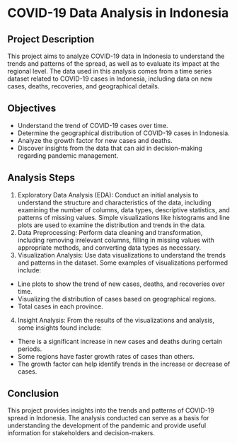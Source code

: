 # COVID-19 Data Analysis in Indonesia
## Project Description
This project aims to analyze COVID-19 data in Indonesia to understand the trends and patterns of the spread, as well as to evaluate its impact at the regional level. The data used in this analysis comes from a time series dataset related to COVID-19 cases in Indonesia, including data on new cases, deaths, recoveries, and geographical details.
## Objectives
- Understand the trend of COVID-19 cases over time.
- Determine the geographical distribution of COVID-19 cases in Indonesia.
- Analyze the growth factor for new cases and deaths.
- Discover insights from the data that can aid in decision-making regarding pandemic management.
## Analysis Steps
1. Exploratory Data Analysis (EDA): Conduct an initial analysis to understand the structure and characteristics of the data, including examining the number of columns, data types, descriptive statistics, and patterns of missing values. Simple visualizations like histograms and line plots are used to examine the distribution and trends in the data.
2. Data Preprocessing: Perform data cleaning and transformation, including removing irrelevant columns, filling in missing values with appropriate methods, and converting data types as necessary.
3. Visualization Analysis: Use data visualizations to understand the trends and patterns in the dataset. Some examples of visualizations performed include:
- Line plots to show the trend of new cases, deaths, and recoveries over time.
- Visualizing the distribution of cases based on geographical regions.
- Total cases in each province.
4. Insight Analysis: From the results of the visualizations and analysis, some insights found include:
- There is a significant increase in new cases and deaths during certain periods.
- Some regions have faster growth rates of cases than others.
- The growth factor can help identify trends in the increase or decrease of cases.
## Conclusion
This project provides insights into the trends and patterns of COVID-19 spread in Indonesia. The analysis conducted can serve as a basis for understanding the development of the pandemic and provide useful information for stakeholders and decision-makers.
